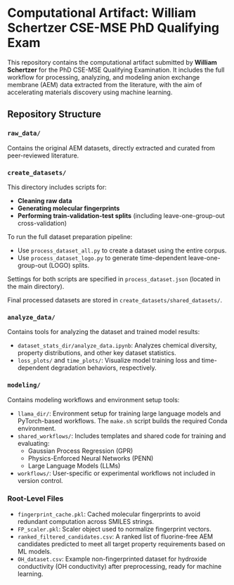 # Computational Artifact: William Schertzer CSE-MSE PhD Qualifying Exam

This repository contains the computational artifact submitted by **William Schertzer** for the PhD CSE-MSE Qualifying Examination. It includes the full workflow for processing, analyzing, and modeling anion exchange membrane (AEM) data extracted from the literature, with the aim of accelerating materials discovery using machine learning.

## Repository Structure

### `raw_data/`
Contains the original AEM datasets, directly extracted and curated from peer-reviewed literature.

### `create_datasets/`
This directory includes scripts for:
- **Cleaning raw data**
- **Generating molecular fingerprints**
- **Performing train-validation-test splits** (including leave-one-group-out cross-validation)

To run the full dataset preparation pipeline:
- Use `process_dataset_all.py` to create a dataset using the entire corpus.
- Use `process_dataset_logo.py` to generate time-dependent leave-one-group-out (LOGO) splits.

Settings for both scripts are specified in `process_dataset.json` (located in the main directory).

Final processed datasets are stored in `create_datasets/shared_datasets/`.

### `analyze_data/`
Contains tools for analyzing the dataset and trained model results:
- `dataset_stats_dir/analyze_data.ipynb`: Analyzes chemical diversity, property distributions, and other key dataset statistics.
- `loss_plots/` and `time_plots/`: Visualize model training loss and time-dependent degradation behaviors, respectively.

### `modeling/`
Contains modeling workflows and environment setup tools:
- `llama_dir/`: Environment setup for training large language models and PyTorch-based workflows. The `make.sh` script builds the required Conda environment.
- `shared_workflows/`: Includes templates and shared code for training and evaluating:
  - Gaussian Process Regression (GPR)
  - Physics-Enforced Neural Networks (PENN)
  - Large Language Models (LLMs)
- `workflows/`: User-specific or experimental workflows not included in version control.

### Root-Level Files
- `fingerprint_cache.pkl`: Cached molecular fingerprints to avoid redundant computation across SMILES strings.
- `FP_scaler.pkl`: Scaler object used to normalize fingerprint vectors.
- `ranked_filtered_candidates.csv`: A ranked list of fluorine-free AEM candidates predicted to meet all target property requirements based on ML models.
- `OH_dataset.csv`: Example non-fingerprinted dataset for hydroxide conductivity (OH conductivity) after preprocessing, ready for machine learning.
